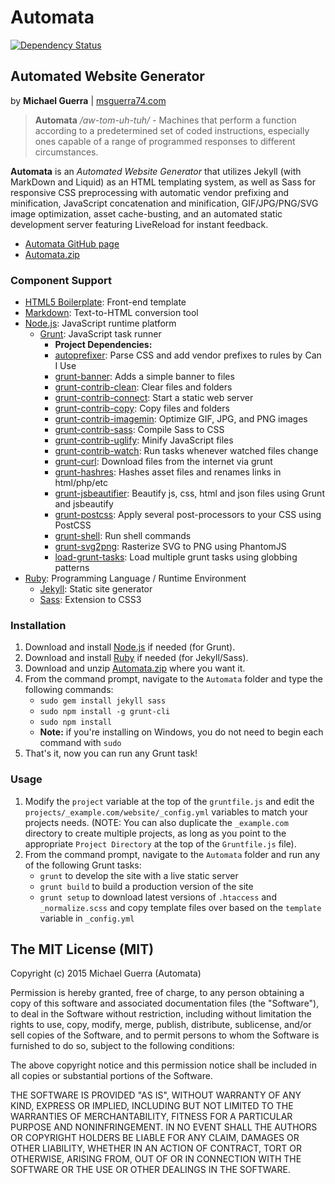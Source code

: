 # Automata

[![Dependency Status](https://david-dm.org/msguerra74/automata.svg?style=flat)](https://david-dm.org/msguerra74/automata)

## Automated Website Generator

by **Michael Guerra** | [msguerra74.com](http://msguerra74.com)

> **Automata** */aw-tom-uh-tuh/* - Machines that perform a function according to a predetermined set of coded instructions, especially ones capable of a range of programmed responses to different circumstances.

**Automata** is an *Automated Website Generator* that utilizes Jekyll (with MarkDown and Liquid) as an HTML templating system, as well as Sass for responsive CSS preprocessing with automatic vendor prefixing and minification, JavaScript concatenation and minification, GIF/JPG/PNG/SVG image optimization, asset cache-busting, and an automated static development server featuring LiveReload for instant feedback.

- [Automata GitHub page](https://github.com/msguerra74/Automata)
- [Automata.zip](https://github.com/msguerra74/Automata/archive/master.zip)

### Component Support

- [HTML5 Boilerplate](https://github.com/h5bp/html5-boilerplate): Front-end template
- [Markdown](http://daringfireball.net/projects/markdown): Text-to-HTML conversion tool
- [Node.js](http://nodejs.org): JavaScript runtime platform
    - [Grunt](http://gruntjs.com): JavaScript task runner
        - **Project Dependencies:**
        - [autoprefixer](https://github.com/postcss/autoprefixer): Parse CSS and add vendor prefixes to rules by Can I Use
        - [grunt-banner](https://github.com/mattstyles/grunt-banner): Adds a simple banner to files
        - [grunt-contrib-clean](https://github.com/gruntjs/grunt-contrib-clean): Clear files and folders
        - [grunt-contrib-connect](https://github.com/gruntjs/grunt-contrib-connect): Start a static web server
        - [grunt-contrib-copy](https://github.com/gruntjs/grunt-contrib-copy): Copy files and folders
        - [grunt-contrib-imagemin](https://github.com/gruntjs/grunt-contrib-imagemin): Optimize GIF, JPG, and PNG images
        - [grunt-contrib-sass](https://github.com/gruntjs/grunt-contrib-sass): Compile Sass to CSS
        - [grunt-contrib-uglify](https://github.com/gruntjs/grunt-contrib-uglify): Minify JavaScript files
        - [grunt-contrib-watch](https://github.com/gruntjs/grunt-contrib-watch): Run tasks whenever watched files change
        - [grunt-curl](https://github.com/twolfson/grunt-curl): Download files from the internet via grunt
        - [grunt-hashres](https://github.com/luismahou/grunt-hashres): Hashes asset files and renames links in html/php/etc
        - [grunt-jsbeautifier](https://github.com/vkadam/grunt-jsbeautifier): Beautify js, css, html and json files using Grunt and jsbeautify
        - [grunt-postcss](https://github.com/nDmitry/grunt-postcss): Apply several post-processors to your CSS using PostCSS
        - [grunt-shell](https://github.com/sindresorhus/grunt-shell): Run shell commands
        - [grunt-svg2png](https://github.com/dbushell/grunt-svg2png): Rasterize SVG to PNG using PhantomJS
        - [load-grunt-tasks](https://github.com/sindresorhus/load-grunt-tasks): Load multiple grunt tasks using globbing patterns
- [Ruby](https://www.ruby-lang.org/en): Programming Language / Runtime Environment
    - [Jekyll](http://jekyllrb.com): Static site generator
    - [Sass](http://sass-lang.com): Extension to CSS3

### Installation

1. Download and install [Node.js](http://nodejs.org) if needed (for Grunt).
2. Download and install [Ruby](https://www.ruby-lang.org/en) if needed (for Jekyll/Sass).
3. Download and unzip [Automata.zip](https://github.com/msguerra74/Automata/archive/master.zip) where you want it.
4. From the command prompt, navigate to the `Automata` folder and type the following commands:
    - `sudo gem install jekyll sass`
    - `sudo npm install -g grunt-cli`
    - `sudo npm install`
    - **Note:** if you're installing on Windows, you do not need to begin each command with `sudo`
5. That's it, now you can run any Grunt task!

### Usage

1. Modify the `project` variable at the top of the `gruntfile.js` and edit the `projects/_example.com/website/_config.yml` variables to match your projects needs. (NOTE: You can also duplicate the `_example.com` directory to create multiple projects, as long as you point to the appropriate `Project Directory` at the top of the `Gruntfile.js` file).
2. From the command prompt, navigate to the `Automata` folder and run any of the following Grunt tasks:
    - `grunt` to develop the site with a live static server
    - `grunt build` to build a production version of the site
    - `grunt setup` to download latest versions of `.htaccess` and `_normalize.scss` and copy template files over based on the `template` variable in `_config.yml`

## The MIT License (MIT)

Copyright (c) 2015 Michael Guerra (Automata)

Permission is hereby granted, free of charge, to any person obtaining a copy of this software and associated documentation files (the "Software"), to deal in the Software without restriction, including without limitation the rights to use, copy, modify, merge, publish, distribute, sublicense, and/or sell copies of the Software, and to permit persons to whom the Software is furnished to do so, subject to the following conditions:

The above copyright notice and this permission notice shall be included in all copies or substantial portions of the Software.

THE SOFTWARE IS PROVIDED "AS IS", WITHOUT WARRANTY OF ANY KIND, EXPRESS OR IMPLIED, INCLUDING BUT NOT LIMITED TO THE WARRANTIES OF MERCHANTABILITY, FITNESS FOR A PARTICULAR PURPOSE AND NONINFRINGEMENT. IN NO EVENT SHALL THE AUTHORS OR COPYRIGHT HOLDERS BE LIABLE FOR ANY CLAIM, DAMAGES OR OTHER LIABILITY, WHETHER IN AN ACTION OF CONTRACT, TORT OR OTHERWISE, ARISING FROM, OUT OF OR IN CONNECTION WITH THE SOFTWARE OR THE USE OR OTHER DEALINGS IN THE SOFTWARE.